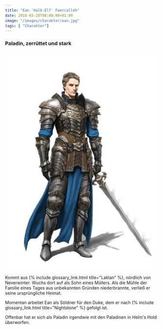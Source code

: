 ```yaml
---
title: "Ean 'Halb-Elf' Faercalleh"
date: 2018-03-28T08:00:00+01:00
image: "/images/charakter/ean.jpg"
tags: [ "Charakter"]
---
```


### Paladin, zerrüttet und stark

<img
  src='/images/charakter/ean.jpg'
  class='character-image'/>

Kommt aus {% include glossary_link.html title="Laklan" %}, nördlich von
Neverwinter. Wuchs dort auf als Sohn eines Müllers. Als die Mühle der Familie
eines Tages aus unbekannten Gründen niederbrannte, verließ er seine
ursprüngliche Heimat.

Momentan arbeitet Ean als Söldner für den Duke, dem er nach {% include
glossary_link.html title="Nightstone" %} gefolgt ist.

Offenbar hat er sich als Paladin irgendwie mit den Paladinen in Helm's Hold
überworfen.
